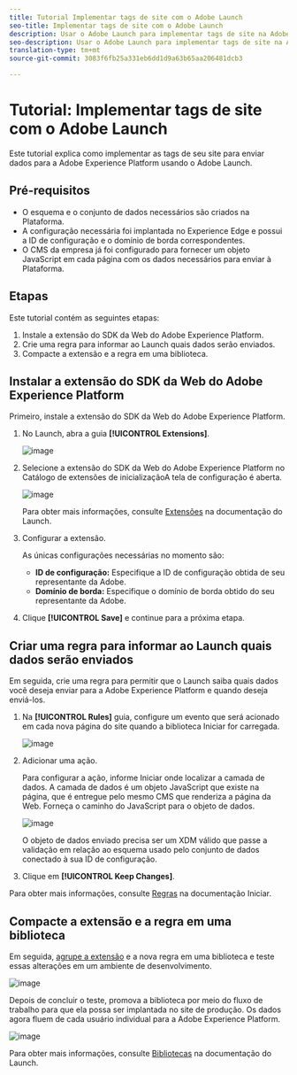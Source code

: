 ```yaml
---
title: Tutorial Implementar tags de site com o Adobe Launch
seo-title: Implementar tags de site com o Adobe Launch
description: Usar o Adobe Launch para implementar tags de site na Adobe Experience Platform
seo-description: Usar o Adobe Launch para implementar tags de site na Adobe Experience Platform
translation-type: tm+mt
source-git-commit: 3083f6fb25a331eb6dd1d9a63b65aa206481dcb3

---
```



# Tutorial: Implementar tags de site com o Adobe Launch

Este tutorial explica como implementar as tags de seu site para enviar dados para a Adobe Experience Platform usando o Adobe Launch.

## Pré-requisitos

* O esquema e o conjunto de dados necessários são criados na Plataforma.
* A configuração necessária foi implantada no Experience Edge e possui a ID de configuração e o domínio de borda correspondentes.
* O CMS da empresa já foi configurado para fornecer um objeto JavaScript em cada página com os dados necessários para enviar à Plataforma.

## Etapas

Este tutorial contém as seguintes etapas:

1. Instale a extensão do SDK da Web do Adobe Experience Platform.
1. Crie uma regra para informar ao Launch quais dados serão enviados.
1. Compacte a extensão e a regra em uma biblioteca.

## Instalar a extensão do SDK da Web do Adobe Experience Platform

Primeiro, instale a extensão do SDK da Web do Adobe Experience Platform.

1. No Launch, abra a guia **[!UICONTROL Extensions]**.

   ![image](assets/launch-overview.png)

1. Selecione a extensão do SDK da Web do Adobe Experience Platform no Catálogo de extensões de inicializaçãoA tela de configuração é aberta.

   ![image](assets/launch-extension-install.png)

   Para obter mais informações, consulte [Extensões](https://docs.adobe.com/content/help/en/launch/using/reference/manage-resources/extensions/overview.html) na documentação do Launch.

1. Configurar a extensão.

   As únicas configurações necessárias no momento são:

   * **ID de configuração:** Especifique a ID de configuração obtida de seu representante da Adobe.
   * **Domínio de borda:** Especifique o domínio de borda obtido do seu representante da Adobe.

1. Clique **[!UICONTROL Save]** e continue para a próxima etapa.

## Criar uma regra para informar ao Launch quais dados serão enviados

Em seguida, crie uma regra para permitir que o Launch saiba quais dados você deseja enviar para a Adobe Experience Platform e quando deseja enviá-los.

1. Na **[!UICONTROL Rules]** guia, configure um evento que será acionado em cada nova página do site quando a biblioteca Iniciar for carregada.

   ![image](assets/launch-make-a-rule.png)

1. Adicionar uma ação.

   Para configurar a ação, informe Iniciar onde localizar a camada de dados. A camada de dados é um objeto JavaScript que existe na página, que é entregue pelo mesmo CMS que renderiza a página da Web. Forneça o caminho do JavaScript para o objeto de dados.

   ![image](assets/launch-add-aep-action.png)

   O objeto de dados enviado precisa ser um XDM válido que passe a validação em relação ao esquema usado pelo conjunto de dados conectado à sua ID de configuração.

1. Clique em **[!UICONTROL Keep Changes]**.

Para obter mais informações, consulte [Regras](https://docs.adobe.com/content/help/en/launch/using/reference/manage-resources/rules.html) na documentação Iniciar.

## Compacte a extensão e a regra em uma biblioteca

Em seguida, [agrupe a extensão](https://docs.adobe.com/content/help/en/launch/using/reference/publish/overview.html) e a nova regra em uma biblioteca e teste essas alterações em um ambiente de desenvolvimento.

![image](assets/launch-add-changes-to-library.png)

Depois de concluir o teste, promova a biblioteca por meio do fluxo de trabalho para que ela possa ser implantada no site de produção. Os dados agora fluem de cada usuário individual para a Adobe Experience Platform.

![image](assets/launch-promote-library.png)

Para obter mais informações, consulte [Bibliotecas](https://docs.adobe.com/content/help/en/launch/using/reference/publish/libraries.html) na documentação do Launch.